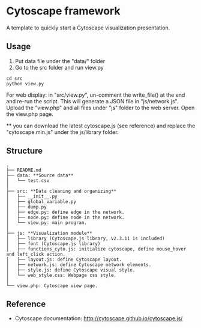Cytoscape framework
===================

A template to quickly start a Cytoscape visualization presentation. 

Usage
-----
1. Put data file under the "data/" folder
2. Go to the src folder and run view.py
```
cd src
python view.py
```

For web display: in "src/view.py", un-comment the write_file() at the end and re-run the script. This will generate a JSON file in "js/network.js". Upload the "view.php" and all files under "js" folder to the web server. Open the view.php page.

** you can download the latest cytoscape.js (see reference) and replace the "cytoscape.min.js" under the js/library folder. 

Structure
---------
    .
    ├── README.md
    ├── data: **Source data**
    │   └── test.csv
    │
    ├── src: **Data cleaning and organizing**
    │   ├── __init__.py
    │   ├── global_variable.py
    │   ├── dump.py
    │   ├── edge.py: define edge in the network.
    │   ├── node.py: define node in the network.
    │   └── view.py: main program. 
    │
    ├── js: **Visualization module**
    │   ├── library (Cytoscape.js library, v2.3.11 is included)
    │   ├── font (Cytoscape.js library)
    │   ├── functions_cyto.js: initialize cytoscape, define mouse_hover and left_click action.
    │   ├── layout.js: define Cytoscape layout. 
    │   ├── network.js: define Cytoscape network elements. 
    │   ├── style.js: define Cytoscape visual style.
    │   └── web_style.css: Webpage css style.
    │
    └── view.php: Cytoscape view page.


Reference
---------
* Cytoscape documentation: http://cytoscape.github.io/cytoscape.js/
